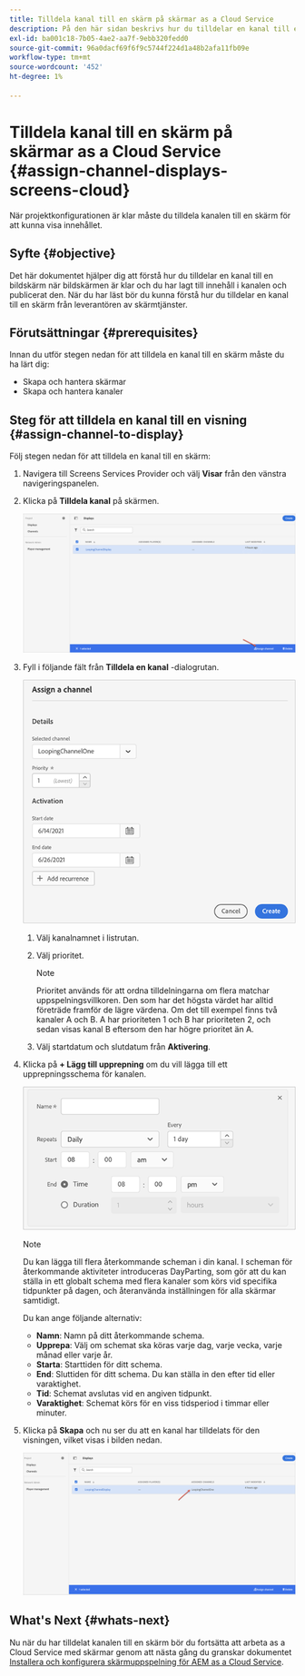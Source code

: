 ```yaml
---
title: Tilldela kanal till en skärm på skärmar as a Cloud Service
description: På den här sidan beskrivs hur du tilldelar en kanal till en skärm på as a Cloud Service Skärmar.
exl-id: ba001c18-7b05-4ae2-aa7f-9ebb320fedd0
source-git-commit: 96a0dacf69f6f9c5744f224d1a48b2afa11fb09e
workflow-type: tm+mt
source-wordcount: '452'
ht-degree: 1%

---
```


# Tilldela kanal till en skärm på skärmar as a Cloud Service {#assign-channel-displays-screens-cloud}

När projektkonfigurationen är klar måste du tilldela kanalen till en skärm för att kunna visa innehållet.

## Syfte {#objective}

Det här dokumentet hjälper dig att förstå hur du tilldelar en kanal till en bildskärm när bildskärmen är klar och du har lagt till innehåll i kanalen och publicerat den. När du har läst bör du kunna förstå hur du tilldelar en kanal till en skärm från leverantören av skärmtjänster.

## Förutsättningar {#prerequisites}

Innan du utför stegen nedan för att tilldela en kanal till en skärm måste du ha lärt dig:

* Skapa och hantera skärmar
* Skapa och hantera kanaler

## Steg för att tilldela en kanal till en visning {#assign-channel-to-display}

Följ stegen nedan för att tilldela en kanal till en skärm:

1. Navigera till Screens Services Provider och välj **Visar** från den vänstra navigeringspanelen.

1. Klicka på **Tilldela kanal** på skärmen.

   ![bild](/help/screens-cloud/assets/display/assignchannel-1.png)

1. Fyll i följande fält från **Tilldela en kanal** -dialogrutan.

   ![bild](/help/screens-cloud/assets/display/assignchannel-2.png)

   1. Välj kanalnamnet i listrutan.
   1. Välj prioritet.

      >[!NOTE]
      >Prioritet används för att ordna tilldelningarna om flera matchar uppspelningsvillkoren. Den som har det högsta värdet har alltid företräde framför de lägre värdena. Om det till exempel finns två kanaler A och B. A har prioriteten 1 och B har prioriteten 2, och sedan visas kanal B eftersom den har högre prioritet än A.
   1. Välj startdatum och slutdatum från **Aktivering**.

1. Klicka på **+ Lägg till upprepning** om du vill lägga till ett upprepningsschema för kanalen.

   ![bild](/help/screens-cloud/assets/create-content/recurrence-1.png)

   >[!NOTE]
   >Du kan lägga till flera återkommande scheman i din kanal. I scheman för återkommande aktiviteter introduceras DayParting, som gör att du kan ställa in ett globalt schema med flera kanaler som körs vid specifika tidpunkter på dagen, och återanvända inställningen för alla skärmar samtidigt.

   Du kan ange följande alternativ:

   * **Namn**: Namn på ditt återkommande schema.
   * **Upprepa**: Välj om schemat ska köras varje dag, varje vecka, varje månad eller varje år.
   * **Starta**: Starttiden för ditt schema.
   * **End**: Sluttiden för ditt schema. Du kan ställa in den efter tid eller varaktighet.
   * **Tid**: Schemat avslutas vid en angiven tidpunkt.
   * **Varaktighet**: Schemat körs för en viss tidsperiod i timmar eller minuter.

1. Klicka på **Skapa** och nu ser du att en kanal har tilldelats för den visningen, vilket visas i bilden nedan.

   ![bild](/help/screens-cloud/assets/display/assignchannel-3.png)


## What&#39;s Next {#whats-next}

Nu när du har tilldelat kanalen till en skärm bör du fortsätta att arbeta as a Cloud Service med skärmar genom att nästa gång du granskar dokumentet [Installera och konfigurera skärmuppspelning för AEM as a Cloud Service](/help/screens-cloud/managing-players-registration/installing-screens-cloud-player.md).
